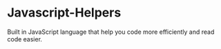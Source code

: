 # Javascript-Helpers
Built in JavaScript language that help you code more efficiently and read code easier.
